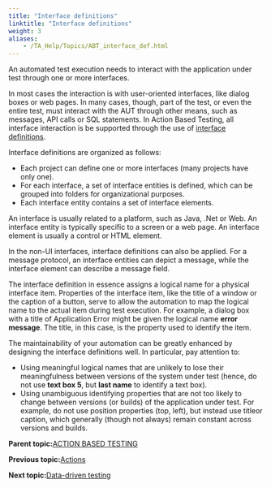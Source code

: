 ```yaml
--- 
title: "Interface definitions"
linktitle: "Interface definitions"
weight: 3
aliases: 
    - /TA_Help/Topics/ABT_interface_def.html
---
```


An automated test execution needs to interact with the application under test through one or more interfaces.

In most cases the interaction is with user-oriented interfaces, like dialog boxes or web pages. In many cases, though, part of the test, or even the entire test, must interact with the AUT through other means, such as messages, API calls or SQL statements. In Action Based Testing, all interface interaction is be supported through the use of [interface definitions](/TA_Help/Topics/Interface_def.html).

Interface definitions are organized as follows:

-   Each project can define one or more interfaces \(many projects have only one\).
-   For each interface, a set of interface entities is defined, which can be grouped into folders for organizational purposes.
-   Each interface entity contains a set of interface elements.

An interface is usually related to a platform, such as Java, .Net or Web. An interface entity is typically specific to a screen or a web page. An interface element is usually a control or HTML element.

In the non-UI interfaces, interface definitions can also be applied. For a message protocol, an interface entities can depict a message, while the interface element can describe a message field.

The interface definition in essence assigns a logical name for a physical interface item. Properties of the interface item, like the title of a window or the caption of a button, serve to allow the automation to map the logical name to the actual item during test execution. For example, a dialog box with a title of Application Error might be given the logical name **error message**. The title, in this case, is the property used to identify the item.

The maintainability of your automation can be greatly enhanced by designing the interface definitions well. In particular, pay attention to:

-   Using meaningful logical names that are unlikely to lose their meaningfulness between versions of the system under test \(hence, do not use **text box 5**, but **last name** to identify a text box\).
-   Using unambiguous identifying properties that are not too likely to change between versions \(or builds\) of the application under test. For example, do not use position properties \(top, left\), but instead use titleor caption, which generally \(though not always\) remain constant across versions and builds.

**Parent topic:**[ACTION BASED TESTING](/TA_Help/Topics/ABT_TM.html)

**Previous topic:**[Actions](/TA_Help/Topics/ABT_actions.html)

**Next topic:**[Data-driven testing](/TA_Help/Topics/ABT_data_driven_testing.html)

